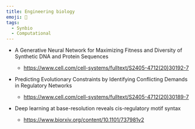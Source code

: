 ```yaml
---
title: Engineering biology
emoji: 🧬
tags:
  - Synbio
  - Computational
---
```


* A Generative Neural Network for Maximizing Fitness and Diversity of Synthetic DNA and Protein Sequences
  - https://www.cell.com/cell-systems/fulltext/S2405-4712(20)30192-7

* Predicting Evolutionary Constraints by Identifying Conflicting Demands in Regulatory Networks
  - https://www.cell.com/cell-systems/fulltext/S2405-4712(20)30189-7

* Deep learning at base-resolution reveals cis-regulatory motif syntax
  - https://www.biorxiv.org/content/10.1101/737981v2